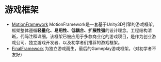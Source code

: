 # 游戏框架
- [MotionFramework](https://github.com/gmhevinci/MotionFramework) 
MotionFramework是一套基于Unity3D引擎的游戏框架。框架整体遵循**轻量化、易用性、低耦合、扩展性强**的设计理念。工程结构清晰，代码注释详细，该框架已被应用于多款商业化的游戏项目，是作为创业游戏公司、独立游戏开发者、以及初学者们推荐的游戏框架。
- [FinalFramework](https://github.com/jarjin/FinalFramework)
为独立游戏而生，最后的Gameplay游戏框架。（对初学者不友好）
